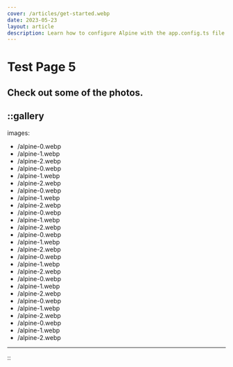 ```yaml
---
cover: /articles/get-started.webp
date: 2023-05-23
layout: article
description: Learn how to configure Alpine with the app.config.ts file.
---
```


# Test Page 5

## Check out some of the photos.

::gallery
---
images:
  - /alpine-0.webp
  - /alpine-1.webp
  - /alpine-2.webp
  - /alpine-0.webp
  - /alpine-1.webp
  - /alpine-2.webp
  - /alpine-0.webp
  - /alpine-1.webp
  - /alpine-2.webp
  - /alpine-0.webp
  - /alpine-1.webp
  - /alpine-2.webp
  - /alpine-0.webp
  - /alpine-1.webp
  - /alpine-2.webp
  - /alpine-0.webp
  - /alpine-1.webp
  - /alpine-2.webp
  - /alpine-0.webp
  - /alpine-1.webp
  - /alpine-2.webp
  - /alpine-0.webp
  - /alpine-1.webp
  - /alpine-2.webp
  - /alpine-0.webp
  - /alpine-1.webp
  - /alpine-2.webp
---
::